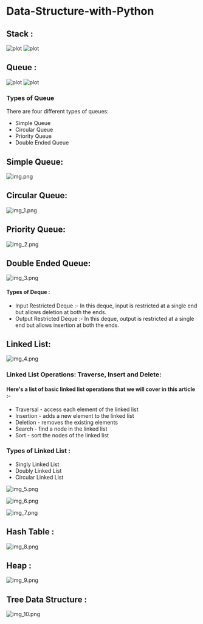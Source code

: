 # Data-Structure-with-Python

## Stack :

![plot](https://i.imgur.com/R6KnD0h.png)
![plot](https://i.imgur.com/CfcQg9a.png)

## Queue :

![plot](https://i.imgur.com/leiUmu6.png)
![plot](https://i.imgur.com/kkFEqVW.png)

### Types of Queue
There are four different types of queues:
- Simple Queue
- Circular Queue
- Priority Queue
- Double Ended Queue

## Simple Queue:

![img.png](Images/img.png)

## Circular Queue:

![img_1.png](Images/img_1.png)

## Priority Queue:

![img_2.png](Images/img_2.png)

## Double Ended Queue:

![img_3.png](Images/img_3.png)

#### Types of Deque : 
- Input Restricted Deque :-
  In this deque, input is restricted at a single end but allows deletion at both the ends.
- Output Restricted Deque :-
  In this deque, output is restricted at a single end but allows insertion at both the ends.

## Linked List:

![img_4.png](Images/img_4.png)

### Linked List Operations: Traverse, Insert and Delete:
#### Here's a list of basic linked list operations that we will cover in this article :-

- Traversal - access each element of the linked list
- Insertion - adds a new element to the linked list
- Deletion - removes the existing elements
- Search - find a node in the linked list
- Sort - sort the nodes of the linked list

### Types of Linked List :
- Singly Linked List
- Doubly Linked List
- Circular Linked List

![img_5.png](Images/img_5.png)

![img_6.png](Images/img_6.png)

![img_7.png](Images/img_7.png)

## Hash Table :
![img_8.png](Images/img_8.png)

## Heap :
![img_9.png](Images/img_9.png)

## Tree Data Structure : 
![img_10.png](Images/img_10.png)
